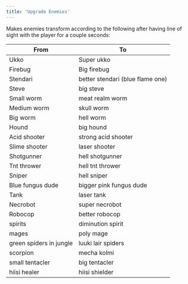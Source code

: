 ```yaml
---
title: 'Upgrade Enemies'
---
```


Makes enemies transform according to the following after having line of sight with the player for a couple seconds:

| From                    | To                               |
| ----------------------- | -------------------------------- |
| Ukko                    | Super ukko                       |
| Firebug                 | Big firebug                      |
| Stendari                | better stendari (blue flame one) |
| Steve                   | big steve                        |
| Small worm              | meat realm worm                  |
| Medium worm             | skull worm                       |
| Big worm                | hell worm                        |
| Hound                   | big hound                        |
| Acid shooter            | strong acid shooter              |
| Slime shooter           | laser shooter                    |
| Shotgunner              | hell shotgunner                  |
| Tnt thrower             | hell tnt thrower                 |
| Sniper                  | hell sniper                      |
| Blue fungus dude        | bigger pink fungus dude          |
| Tank                    | laser tank                       |
| Necrobot                | super necrobot                   |
| Robocop                 | better robocop                   |
| spirits                 | diminution spirit                |
| mages                   | poly mage                        |
| green spiders in jungle | luuki lair spiders               |
| scorpion                | mecha kolmi                      |
| small tentacler         | big tentacler                    |
| hiisi healer            | hiisi shielder                   |
